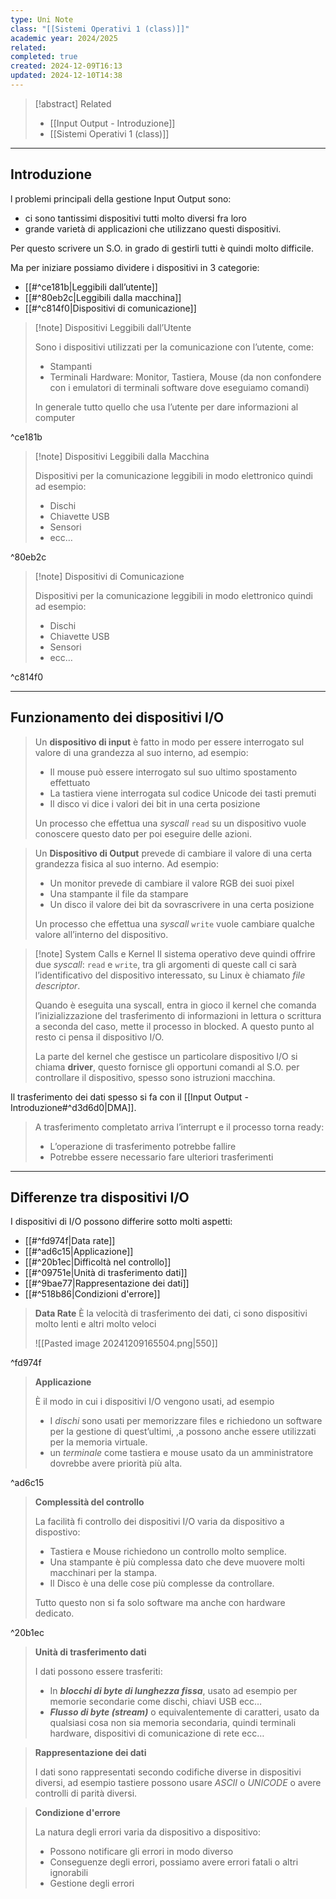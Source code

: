 ```yaml
---
type: Uni Note
class: "[[Sistemi Operativi 1 (class)]]"
academic year: 2024/2025
related: 
completed: true
created: 2024-12-09T16:13
updated: 2024-12-10T14:38
---
```

>[!abstract] Related
>- [[Input Output - Introduzione]]
>- [[Sistemi Operativi 1 (class)]]

---
## Introduzione

l problemi principali della gestione Input Output sono: 
- ci sono tantissimi dispositivi tutti molto diversi fra loro
- grande varietà di applicazioni che utilizzano questi dispositivi.

Per questo scrivere un S.O. in grado di gestirli tutti è quindi molto difficile.

Ma per iniziare possiamo dividere i dispositivi in 3 categorie:
- [[#^ce181b|Leggibili dall’utente]]
- [[#^80eb2c|Leggibili dalla macchina]]
- [[#^c814f0|Dispositivi di comunicazione]]

>[!note] Dispositivi Leggibili dall’Utente
>
>Sono i dispositivi utilizzati per la comunicazione con l’utente, come:
>
>- Stampanti
>- Terminali Hardware: Monitor, Tastiera, Mouse (da non confondere con i emulatori di terminali software dove eseguiamo comandi)
>
>In generale tutto quello che usa l’utente per dare informazioni al computer

^ce181b

>[!note] Dispositivi Leggibili dalla Macchina
>
>Dispositivi per la comunicazione leggibili in modo elettronico quindi ad esempio:
>
>- Dischi
>- Chiavette USB
>- Sensori
>- ecc…

^80eb2c

>[!note] Dispositivi di Comunicazione
>
>Dispositivi per la comunicazione leggibili in modo elettronico quindi ad esempio:
>
>- Dischi
>- Chiavette USB
>- Sensori
>- ecc…

^c814f0

---
## Funzionamento dei dispositivi I/O

>Un **dispositivo di input** è fatto in modo per essere interrogato sul valore di una grandezza al suo interno, ad esempio:
>
>- Il mouse può essere interrogato sul suo ultimo spostamento effettuato
>- La tastiera viene interrogata sul codice Unicode dei tasti premuti
>- Il disco vi dice i valori dei bit in una certa posizione
>
>Un processo che effettua una *syscall* `read` su un dispositivo vuole conoscere questo dato per poi eseguire delle azioni.

>Un **Dispositivo di Output** prevede di cambiare il valore di una certa grandezza fisica al suo interno. Ad esempio:
>
>- Un monitor prevede di cambiare il valore RGB dei suoi pixel
>- Una stampante il file da stampare
>- Un disco il valore dei bit da sovrascrivere in una certa posizione
>
>Un processo che effettua una _syscall_ `write` vuole cambiare qualche valore all’interno del dispositivo.

>[!note] System Calls e Kernel
>Il sistema operativo deve quindi offrire due _syscall_: `read` e `write`, tra gli argomenti di queste call ci sarà l’identificativo del dispositivo interessato, su Linux è chiamato _file descriptor_.
>
>Quando è eseguita una syscall, entra in gioco il kernel che comanda l’inizializzazione del trasferimento di informazioni in lettura o scrittura a seconda del caso, mette il processo in blocked. A questo punto al resto ci pensa il dispositivo I/O.
>
>La parte del kernel che gestisce un particolare dispositivo I/O si chiama **driver**, questo fornisce gli opportuni comandi al S.O. per controllare il dispositivo, spesso sono istruzioni macchina.
>
Il trasferimento dei dati spesso si fa con il [[Input Output - Introduzione#^d3d6d0|DMA]].
>
>A trasferimento completato arriva l’interrupt e il processo torna ready:
>- L’operazione di trasferimento potrebbe fallire
>- Potrebbe essere necessario fare ulteriori trasferimenti

---
## Differenze tra dispositivi I/O

I dispositivi di I/O possono differire sotto molti aspetti:
- [[#^fd974f|Data rate]]
- [[#^ad6c15|Applicazione]]
- [[#^20b1ec|Difficoltà nel controllo]]
- [[#^09751e|Unità di trasferimento dati]]
- [[#^9bae77|Rappresentazione dei dati]]
- [[#^518b86|Condizioni d'errore]]

>**Data Rate**
>È la velocità di trasferimento dei dati, ci sono dispositivi molto lenti e altri molto veloci
>
>![[Pasted image 20241209165504.png|550]]

^fd974f

>**Applicazione**
>
>È il modo in cui i dispositivi I/O vengono usati, ad esempio
>-  I *dischi* sono usati per memorizzare files e richiedono un software per la gestione di quest’ultimi, ,a possono anche essere utilizzati per la memoria virtuale.
>- un *terminale* come tastiera e mouse usato da un amministratore dovrebbe avere priorità più alta.

^ad6c15

>**Complessità del controllo**
>
>La facilità fi controllo dei dispositivi I/O varia da dispositivo a dispostivo:
>
>- Tastiera e Mouse richiedono un controllo molto semplice.
>- Una stampante è più complessa dato che deve muovere molti macchinari per la stampa.
>- Il Disco è una delle cose più complesse da controllare.
>
>Tutto questo non si fa solo software ma anche con hardware dedicato.

^20b1ec

>**Unità di trasferimento dati**
>
>I dati possono essere trasferiti:
>- In ***blocchi di byte di lunghezza fissa***, usato ad esempio per memorie secondarie come dischi, chiavi USB ecc…
>- ***Flusso di byte (stream)*** o equivalentemente di caratteri, usato da qualsiasi cosa non sia memoria secondaria, quindi terminali hardware, dispositivi di comunicazione di rete ecc…

>**Rappresentazione dei dati**
>
>I dati sono rappresentati secondo codifiche diverse in dispositivi diversi, ad esempio tastiere possono usare *ASCII* o *UNICODE* o avere controlli di parità diversi.

>**Condizione d'errore**
>
>La natura degli errori varia da dispositivo a dispositivo:
>
>- Possono notificare gli errori in modo diverso
>- Conseguenze degli errori, possiamo avere errori fatali o altri ignorabili
>- Gestione degli errori